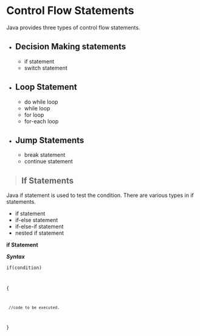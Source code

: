 # Control Flow Statements

Java provides three types of control flow statements.

- ## Decision Making statements
    - if statement
    - switch statement
- ## Loop Statement
    - do while loop
    - while loop
    - for loop
    - for-each loop
- ## Jump Statements
    - break statement
    - continue statement


> ## If Statements
Java if statement is used to test the condition.
There are various types in if statements.
- if statement
- if-else statement
- if-else-if statement
- nested if statement 

**if Statement**

***Syntax***

<code>if(condition)

{

     //code to be executed.

}</code>

